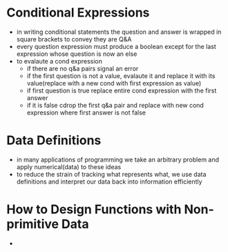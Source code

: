 # Conditional Expressions
* in writing conditional statements the question and answer is wrapped in square brackets to convey they are Q&A 
* every question expression must produce a boolean except for the last expression whose question is now an else
* to evalaute a cond expression
    - if there are no q&a pairs signal an error
    - if the first question is not a value, evalaute it and replace it with its value(replace with a new cond with first expression as value)
    - if first question is true replace entire cond expression with the first answer
    - if it is false cdrop the first q&a pair and replace with new cond expression where first answer is not false

# Data Definitions
* in many applications of programming we take an arbitrary problem and apply numerical(data) to these ideas
* to reduce the strain of tracking what represents what, we use data definitions and interpret our data back into information efficiently

# How to Design Functions with Non-primitive Data
* 



